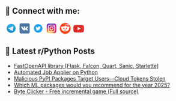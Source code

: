 ## 🔎 Connect with me:
[<img src="https://github.com/bullbesh/bullbesh/blob/main/images/Telegram.png" width="32" height="32" />](https://t.me/bullbesh)
[<img src="https://github.com/bullbesh/bullbesh/blob/main/images/VK.png" width="32" height="32" />](https://vk.com/bullbesh)
[<img src="https://github.com/bullbesh/bullbesh/blob/main/images/Twitter.png" width="32" height="32" />](https://twitter.com/bullbesh1)
[<img src="https://github.com/bullbesh/bullbesh/blob/main/images/Instagram.png" width="32" height="32" />](https://www.instagram.com/bullbesh)
[<img src="https://github.com/bullbesh/bullbesh/blob/main/images/Reddit.png" width="32" height="32" />](https://www.reddit.com/user/bullbesh)
[<img src="https://github.com/bullbesh/bullbesh/blob/main/images/YouTube.png" width="32" height="32" />](https://www.youtube.com/channel/UCtfjRs6uzgq5mfm8S06WTcg)

## 📕 Latest r/Python Posts
<!-- BLOG-POST-LIST:START -->
- [FastOpenAPI library [Flask, Falcon, Quart, Sanic, Starlette]](https://www.reddit.com/r/Python/comments/1jc4ffr/fastopenapi_library_flask_falcon_quart_sanic/)
- [Automated Job Applier on Python](https://www.reddit.com/r/Python/comments/1jc3y9z/automated_job_applier_on_python/)
- [Malicious PyPI Packages Target Users—Cloud Tokens Stolen](https://www.reddit.com/r/Python/comments/1jbxvsw/malicious_pypi_packages_target_userscloud_tokens/)
- [Which ML packages would you recommend for the year 2025?](https://www.reddit.com/r/Python/comments/1jbwom9/which_ml_packages_would_you_recommend_for_the/)
- [Byte Clicker - Free incremental game &lpar;Full source&rpar;](https://www.reddit.com/r/Python/comments/1jbwgwz/byte_clicker_free_incremental_game_full_source/)
<!-- BLOG-POST-LIST:END -->
